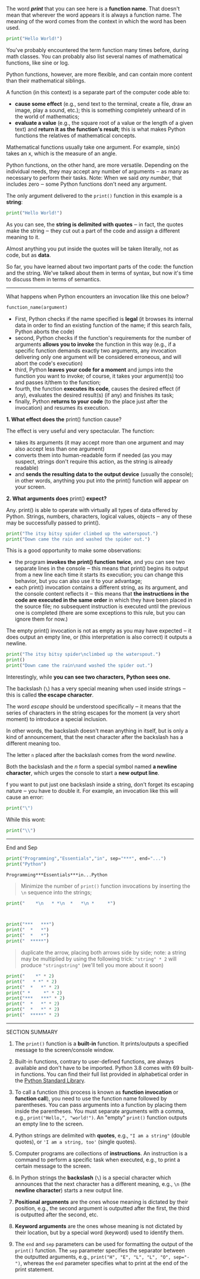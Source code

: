 The word _**print**_ that you can see here is a **function name**. That doesn't mean that wherever the word appears it is always a function name. The meaning of the word comes from the context in which the word has been used.

```python
print("Hello World!")
```

You've probably encountered the term function many times before, during math classes. You can probably also list several names of mathematical functions, like sine or log.

Python functions, however, are more flexible, and can contain more content than their mathematical siblings.

A function (in this context) is a separate part of the computer code able to:

- **cause some effect** (e.g., send text to the terminal, create a file, draw an image, play a sound, etc.); this is something completely unheard of in the world of mathematics;
- **evaluate a value** (e.g., the square root of a value or the length of a given text) and **return it as the function's result**; this is what makes Python functions the relatives of mathematical concepts.

Mathematical functions usually take one argument. For example, sin(x) takes an x, which is the measure of an angle.

Python functions, on the other hand, are more versatile. Depending on the individual needs, they may accept any number of arguments ‒ as many as necessary to perform their tasks. Note: When we said _any number_, that includes zero ‒ some Python functions don't need any argument.

The only argument delivered to the `print()` function in this example is a **string**:

```python
print("Hello World!")
```

As you can see, the **string is delimited with quotes** ‒ in fact, the quotes make the string ‒ they cut out a part of the code and assign a different meaning to it.

Almost anything you put inside the quotes will be taken literally, not as code, but as **data**.

So far, you have learned about two important parts of the code: the function and the string. We've talked about them in terms of syntax, but now it's time to discuss them in terms of semantics.

---

What happens when Python encounters an invocation like this one below?

```python
function_name(argument)
```

- First, Python checks if the name specified is **legal** (it browses its internal data in order to find an existing function of the name; if this search fails, Python aborts the code)
- second, Python checks if the function's requirements for the number of arguments **allows you to invoke** the function in this way (e.g., if a specific function demands exactly two arguments, any invocation delivering only one argument will be considered erroneous, and will abort the code's execution)
- third, Python **leaves your code for a moment** and jumps into the function you want to invoke; of course, it takes your argument(s) too and passes it/them to the function;
- fourth, the function **executes its code**, causes the desired effect (if any), evaluates the desired result(s) (if any) and finishes its task;
- finally, Python **returns to your code** (to the place just after the invocation) and resumes its execution.

**1. What effect does the** print() function cause?

The effect is very useful and very spectacular. The function:

- takes its arguments (it may accept more than one argument and may also accept less than one argument)
- converts them into human-readable form if needed (as you may suspect, strings don't require this action, as the string is already readable)
- and **sends the resulting data to the output device** (usually the console); in other words, anything you put into the print() function will appear on your screen.

**2. What arguments does** print() **expect?**

Any. print() is able to operate with virtually all types of data offered by Python. Strings, numbers, characters, logical values, objects ‒ any of these may be successfully passed to print().

```python
print("The itsy bitsy spider climbed up the waterspout.")
print("Down came the rain and washed the spider out.")
```

This is a good opportunity to make some observations:

- the program **invokes the print() function twice**, and you can see two separate lines in the console ‒ this means that print() begins its output from a new line each time it starts its execution; you can change this behavior, but you can also use it to your advantage;
- each print() invocation contains a different string, as its argument, and the console content reflects it ‒ this means that **the instructions in the code are executed in the same order** in which they have been placed in the source file; no subsequent instruction is executed until the previous one is completed (there are some exceptions to this rule, but you can ignore them for now.)

The empty print() invocation is not as empty as you may have expected ‒ it does output an empty line, or (this interpretation is also correct) it outputs a newline.

```python
print("The itsy bitsy spider\nclimbed up the waterspout.")
print()
print("Down came the rain\nand washed the spider out.")
```

Interestingly, while **you can see two characters, Python sees one.**

The backslash (`\`) has a very special meaning when used inside strings ‒ this is called **the escape character**.

The word _escape_ should be understood specifically ‒ it means that the series of characters in the string escapes for the moment (a very short moment) to introduce a special inclusion.

In other words, the backslash doesn't mean anything in itself, but is only a kind of announcement, that the next character after the backslash has a different meaning too.

The letter `n` placed after the backslash comes from the word _newline_.

Both the backslash and the _n_ form a special symbol named **a newline character**, which urges the console to start a **new output line**.

f you want to put just one backslash inside a string, don't forget its escaping nature ‒ you have to double it. For example, an invocation like this will cause an error:

```python
print("\")
```

While this wont:

```python
print("\\")
```

---

End and Sep

```python
print("Programming","Essentials","in", sep="***", end="...")
print("Python")
```

```output
Programming***Essentials***in...Python
```

> Minimize the number of `print()` function invocations by inserting the `\n` sequence into the strings;

```python
print("    *\n   * *\n  *   *\n *     *")



print("***   ***")
print("  *   *")
print("  *   *")
print("  *****")
```

> duplicate the arrow, placing both arrows side by side; note: a string may be multiplied by using the following trick: `"string" * 2` will produce `"stringstring"` (we'll tell you more about it soon)

```python
print("    *" * 2)
print("   * *" * 2)
print("  *   *" * 2)
print(" *     *" * 2)
print("***   ***" * 2)
print("  *   *" * 2)
print("  *   *" * 2)
print("  *****" * 2)
```

---

SECTION SUMMARY

1. The `print()` function is a **built-in** function. It prints/outputs a specified message to the screen/console window.

2. Built-in functions, contrary to user-defined functions, are always available and don't have to be imported. Python 3.8 comes with 69 built-in functions. You can find their full list provided in alphabetical order in the [Python Standard Library](https://docs.python.org/3/library/functions.html).

3. To call a function (this process is known as **function invocation** or **function call**), you need to use the function name followed by parentheses. You can pass arguments into a function by placing them inside the parentheses. You must separate arguments with a comma, e.g., `print("Hello,", "world!")`. An "empty" `print()` function outputs an empty line to the screen.

4. Python strings are delimited with **quotes**, e.g., `"I am a string"` (double quotes), or `'I am a string, too'` (single quotes).

5. Computer programs are collections of **instructions**. An instruction is a command to perform a specific task when executed, e.g., to print a certain message to the screen.

6. In Python strings the **backslash** (`\`) is a special character which announces that the next character has a different meaning, e.g., `\n` (the **newline character**) starts a new output line.

7. **Positional arguments** are the ones whose meaning is dictated by their position, e.g., the second argument is outputted after the first, the third is outputted after the second, etc.

8. **Keyword arguments** are the ones whose meaning is not dictated by their location, but by a special word (keyword) used to identify them.

9. The `end` and `sep` parameters can be used for formatting the output of the `print()` function. The `sep` parameter specifies the separator between the outputted arguments, e.g., `print("H", "E", "L", "L", "O", sep="-")`, whereas the `end` parameter specifies what to print at the end of the print statement.

